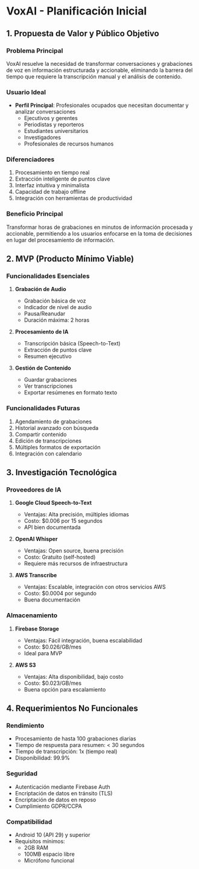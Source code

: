 # VoxAI - Planificación Inicial

## 1. Propuesta de Valor y Público Objetivo

### Problema Principal
VoxAI resuelve la necesidad de transformar conversaciones y grabaciones de voz en información estructurada y accionable, eliminando la barrera del tiempo que requiere la transcripción manual y el análisis de contenido.

### Usuario Ideal
- **Perfil Principal**: Profesionales ocupados que necesitan documentar y analizar conversaciones
  - Ejecutivos y gerentes
  - Periodistas y reporteros
  - Estudiantes universitarios
  - Investigadores
  - Profesionales de recursos humanos

### Diferenciadores
1. Procesamiento en tiempo real
2. Extracción inteligente de puntos clave
3. Interfaz intuitiva y minimalista
4. Capacidad de trabajo offline
5. Integración con herramientas de productividad

### Beneficio Principal
Transformar horas de grabaciones en minutos de información procesada y accionable, permitiendo a los usuarios enfocarse en la toma de decisiones en lugar del procesamiento de información.

## 2. MVP (Producto Mínimo Viable)

### Funcionalidades Esenciales
1. **Grabación de Audio**
   - Grabación básica de voz
   - Indicador de nivel de audio
   - Pausa/Reanudar
   - Duración máxima: 2 horas

2. **Procesamiento de IA**
   - Transcripción básica (Speech-to-Text)
   - Extracción de puntos clave
   - Resumen ejecutivo

3. **Gestión de Contenido**
   - Guardar grabaciones
   - Ver transcripciones
   - Exportar resúmenes en formato texto

### Funcionalidades Futuras
1. Agendamiento de grabaciones
2. Historial avanzado con búsqueda
3. Compartir contenido
4. Edición de transcripciones
5. Múltiples formatos de exportación
6. Integración con calendario

## 3. Investigación Tecnológica

### Proveedores de IA
1. **Google Cloud Speech-to-Text**
   - Ventajas: Alta precisión, múltiples idiomas
   - Costo: $0.006 por 15 segundos
   - API bien documentada

2. **OpenAI Whisper**
   - Ventajas: Open source, buena precisión
   - Costo: Gratuito (self-hosted)
   - Requiere más recursos de infraestructura

3. **AWS Transcribe**
   - Ventajas: Escalable, integración con otros servicios AWS
   - Costo: $0.0004 por segundo
   - Buena documentación

### Almacenamiento
1. **Firebase Storage**
   - Ventajas: Fácil integración, buena escalabilidad
   - Costo: $0.026/GB/mes
   - Ideal para MVP

2. **AWS S3**
   - Ventajas: Alta disponibilidad, bajo costo
   - Costo: $0.023/GB/mes
   - Buena opción para escalamiento

## 4. Requerimientos No Funcionales

### Rendimiento
- Procesamiento de hasta 100 grabaciones diarias
- Tiempo de respuesta para resumen: < 30 segundos
- Tiempo de transcripción: 1x (tiempo real)
- Disponibilidad: 99.9%

### Seguridad
- Autenticación mediante Firebase Auth
- Encriptación de datos en tránsito (TLS)
- Encriptación de datos en reposo
- Cumplimiento GDPR/CCPA

### Compatibilidad
- Android 10 (API 29) y superior
- Requisitos mínimos:
  - 2GB RAM
  - 100MB espacio libre
  - Micrófono funcional 
